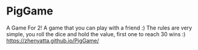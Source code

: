 # PigGame
A Game For 2!
A game that you can play with a friend :)
The rules are very simple, you roll the dice and hold the value, first one to reach 30 wins :)
https://zhenyatta.github.io/PigGame/

